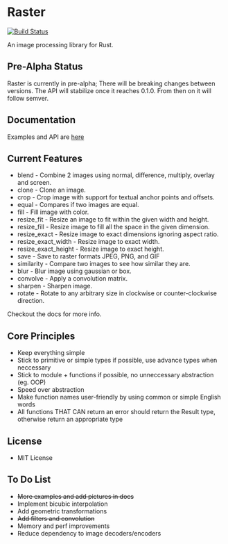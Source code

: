 # Raster

[![Build Status](https://travis-ci.org/kosinix/raster.svg?branch=master)](https://travis-ci.org/kosinix/raster)

An image processing library for Rust. 

## Pre-Alpha Status

Raster is currently in pre-alpha; There will be breaking changes between versions. The API will stabilize once it reaches 0.1.0. From then on it will follow semver.

## Documentation

Examples and API are [here](https://docs.rs/raster/)

## Current Features

* blend - Combine 2 images using normal, difference, multiply, overlay and screen.
* clone - Clone an image.
* crop - Crop image with support for textual anchor points and offsets.
* equal - Compares if two images are equal.
* fill - Fill image with color.
* resize_fit - Resize an image to fit within the given width and height. 
* resize_fill - Resize image to fill all the space in the given dimension.
* resize_exact - Resize image to exact dimensions ignoring aspect ratio. 
* resize_exact_width - Resize image to exact width.
* resize_exact_height - Resize image to exact height.
* save - Save to raster formats JPEG, PNG, and GIF
* similarity - Compare two images to see how similar they are.
* blur - Blur image using gaussian or box.
* convolve - Apply a convolution matrix.
* sharpen - Sharpen image.
* rotate - Rotate to any arbitrary size in clockwise or counter-clockwise direction.


Checkout the docs for more info.

## Core Principles
* Keep everything simple
* Stick to primitive or simple types if possible, use advance types when neccessary
* Stick to module + functions if possible, no unneccessary abstraction (eg. OOP)
* Speed over abstraction
* Make function names user-friendly by using common or simple English words
* All functions THAT CAN return an error should return the Result type, otherwise return an appropriate type

## License
- MIT License

## To Do List

* ~~More examples and add pictures in docs~~
* Implement bicubic interpolation
* Add geometric transformations
* ~~Add filters and convolution~~
* Memory and perf improvements
* Reduce dependency to image decoders/encoders